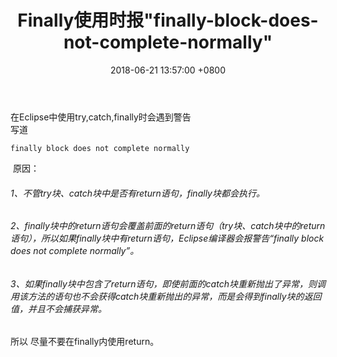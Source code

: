 ﻿---
title: Finally使用时报"finally-block-does-not-complete-normally"
date: 2018-06-21 13:57:00 +0800
layout: post
permalink: /blog/2018/06/21/Finally使用时报"finally-block-does-not-complete-normally".html
categories:
  - 问题一箩筐
tags:
  - JAVA
  - 异常处理
---

在Eclipse中使用try,catch,finally时会遇到警告<br/>
写道<br/>
```
finally block does not complete normally
```
 原因：<br/>
###### 1、不管try块、catch块中是否有return语句，finally块都会执行。
###### 2、finally块中的return语句会覆盖前面的return语句（try块、catch块中的return语句），所以如果finally块中有return语句，Eclipse编译器会报警告“finally block does not complete normally”。
###### 3、如果finally块中包含了return语句，即使前面的catch块重新抛出了异常，则调用该方法的语句也不会获得catch块重新抛出的异常，而是会得到finally块的返回值，并且不会捕获异常。
所以 尽量不要在finally内使用return。
